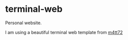 # terminal-web
Personal website.


I am using a beautiful terminal web template from [m4tt72](https://github.com/m4tt72/terminal)

